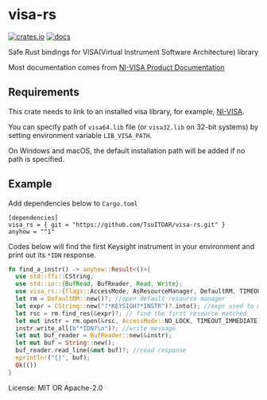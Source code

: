 ﻿# visa-rs

[![crates.io](https://img.shields.io/crates/v/visa-rs.svg)](https://crates.io/crates/visa-rs)
[![docs](https://docs.rs/visa-rs/badge.svg)](https://docs.rs/visa-rs)


Safe Rust bindings for VISA(Virtual Instrument Software Architecture) library

Most documentation comes from [NI-VISA Product Documentation](https://www.ni.com/docs/en-US/bundle/ni-visa-20.0/page/ni-visa/help_file_title.html)

## Requirements
This crate needs to link to an installed visa library, for example, [NI-VISA](https://www.ni.com/en-us/support/downloads/drivers/download.ni-visa.html).

You can specify path of `visa64.lib` file (or `visa32.lib` on 32-bit systems) by setting environment variable `LIB_VISA_PATH`.

On Windows and macOS, the default installation path will be added if no path is specified.

## Example
Add dependencies below to `Cargo.toml`
```
[dependencies]
visa_rs = { git = "https://github.com/TsuITOAR/visa-rs.git" }
anyhow = "^1"
```
Codes below will find the first Keysight instrument in your environment and print out its `*IDN` response.
```rust
fn find_a_instr() -> anyhow::Result<()>{
  use std::ffi::CString;
  use std::io::{BufRead, BufReader, Read, Write};
  use visa_rs::{flags::AccessMode, AsResourceManager, DefaultRM, TIMEOUT_IMMEDIATE};
  let rm = DefaultRM::new()?; //open default resource manager
  let expr = CString::new("?*KEYSIGH?*INSTR")?.into(); //expr used to match resource name
  let rsc = rm.find_res(&expr)?; // find the first resource matched
  let mut instr = rm.open(&rsc, AccessMode::NO_LOCK, TIMEOUT_IMMEDIATE)?; //open a session to resource
  instr.write_all(b"*IDN?\n")?; //write message
  let mut buf_reader = BufReader::new(&instr);
  let mut buf = String::new();
  buf_reader.read_line(&mut buf)?; //read response
  eprintln!("{}", buf);
  Ok(())
}
```

License: MIT OR Apache-2.0
